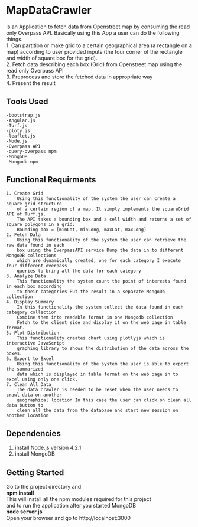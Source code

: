 # MapDataCrawler
is an Application to fetch data from Openstreet map by consuming the read only Overpass API. Basically using this App a user can do the following things.  
    1. Can partition or make grid to a certain geographical area (a rectangle on a map) according to user provided inputs (the four corner of the rectangle and width of square box for the grid).  
    2. Fetch data describing each box (Grid) from Openstreet map using the read only Overpass API  
    3. Preprocess and store the fetched data in appropriate way  
    4. Present the result      
## Tools Used
    -bootstrap.js
    -Angular.js
    -Turf.js
    -ploty.js
    -leaflet.js
    -Node.js  
    -Overpass API  
    -query-overpass npm
    -MongoDB  
    -Mongodb npm             
    
## Functional Requirments
    1. Create Grid    
        Using this functionality of the system the user can create a square grid structure 
        of a certain region of a map. It simply implements the squareGrid API of Turf.js. 
        The API takes a bounding box and a cell width and returns a set of square polygons in a grid.
        Bounding box = [minLat, minLong, maxLat, maxLong]
    2. Fetch Data  
        Using this functionality of the system the user can retrieve the raw data found in each 
        box using the OverpassAPI service Dump the data in to different MongoDB collections 
        which are dynamically created, one for each category I execute four different overpass 
        queries to bring all the data for each category
    3. Analyze Data  
        This functionality the system count the point of interests found in each box according 
        to their categories Put the result in a separate MongoDb collection  
    4. Display Summary  
        In this functionality the system collect the data found in each category collection  
        Combine them into readable format in one Mongodb collection  
        Fetch to the client side and display it on the web page in table format.    
    5. Plot Distribution    
        This functionality creates chart using plotlyjs which is interactive JavaScript 
        graphing library to shows the distribution of the data across the boxes.  
    6. Export to Excel  
        Using this functionality of the system the user is able to export the summarized
        data which is displayed in table format on the web page in to excel using only one click.  
    7. Clean All Data
        The data crawler is needed to be reset when the user needs to crawl data on another 
        geographical location In this case the user can click on clean all data button to 
        clean all the data from the database and start new session on another location
        
## Dependencies  
  1. install Node.js version 4.2.1   
  2. install MongoDB  
  
## Getting Started  
  Go to the project directory and  
      **npm install**  
  This will install all the npm modules required for this project  
  and to run the application after you started MongoDB  
      **node server.js**  
  Open your browser and go to
  http://localhost:3000
